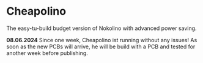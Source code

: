 # Cheapolino
The easy-tu-build budget version of Nokolino with advanced power saving.  

**08.06.2024** Since one week, Cheapolino ist running without any issues! As soon as the new PCBs will arrive, he will be build with a PCB and tested for another week before publishing.
